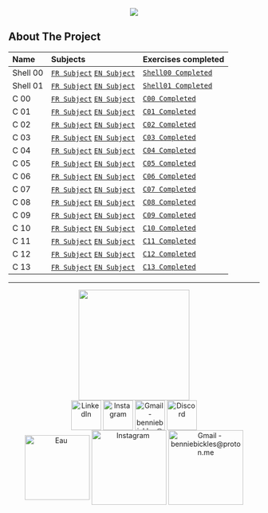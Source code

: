 <p align="center">
  <img src="https://zupimages.net/up/22/37/5q09.png" />
</p>

<!-- ABOUT THE PROJECT -->
## About The Project

Name	|	Subjects       |  Exercises completed
:----------------------------|:------------------------|:-----------------------
Shell 00	|	 [`FR Subject`](Shell-00/Shell-00_Sujet.pdf) [`EN Subject`](Shell-00/Shell-00_EN.pdf)       | [`Shell00 Completed`](https://github.com/BennieBickles/Piscine-42/tree/main/Shell-00)
Shell 01	|	[`FR Subject`](Shell-01/Shell-01_Sujet.pdf) [`EN Subject`](Shell-01/Shell-01_EN.pdf)| [`Shell01 Completed`](https://github.com/BennieBickles/Piscine-42/tree/main/Shell-01)
C 00	|	[`FR Subject`](C00/C-00_Sujet.pdf) [`EN Subject`](C00/C-00_EN.pdf)| [`C00 Completed`](https://github.com/BennieBickles/Piscine-42/tree/main/C00)
C 01	|	[`FR Subject`](C01/C-01_Sujet.pdf) [`EN Subject`](C01/C-01_EN.pdf)   | [`C01 Completed`](https://github.com/BennieBickles/Piscine-42/tree/main/C01)
C 02	|	[`FR Subject`](C02/C-02_Sujet.pdf) [`EN Subject`](C02/C-02_EN.pdf)| [`C02 Completed`](https://github.com/BennieBickles/Piscine-42/tree/main/C02)
C 03	|	[`FR Subject`](C03/C-03_Sujet.pdf) [`EN Subject`](C03/C-03_EN.pdf) | [`C03 Completed`](https://github.com/BennieBickles/Piscine-42/tree/main/C03)
C 04	|	[`FR Subject`](C04/C-04_Sujet.pdf) [`EN Subject`](C04/C-04_EN.pdf) | [`C04 Completed`](https://github.com/BennieBickles/Piscine-42/tree/main/C04)
C 05	|	[`FR Subject`](C05/C-05_Sujet.pdf) [`EN Subject`](C05/C-05_EN.pdf)  | [`C05 Completed`]()
C 06	|	[`FR Subject`](C06/C-06_Sujet.pdf) [`EN Subject`](C06/C-06_EN.pdf)  | [`C06 Completed`]()
C 07	|	[`FR Subject`](C07/C-07_Sujet.pdf) [`EN Subject`](C07/C-07_EN.pdf)  | [`C07 Completed`]()
C 08	|	[`FR Subject`](C08/C-08_Sujet.pdf) [`EN Subject`](C08/C-08_EN.pdf)  | [`C08 Completed`]()
C 09	|	[`FR Subject`](C09/C-09_Sujet.pdf) [`EN Subject`](C09/C-09_EN.pdf)  | [`C09 Completed`]()
C 10	|	[`FR Subject`](C10/C-10_Sujet.pdf) [`EN Subject`](C10/C-10_EN.pdf)  | [`C10 Completed`]()
C 11	|	[`FR Subject`](C11/C-11_Sujet.pdf) [`EN Subject`](C11/C-11_EN.pdf)  | [`C11 Completed`]()
C 12	|	[`FR Subject`](C12/C-12_Sujet.pdf) [`EN Subject`](C12/C-12_EN.pdf)  | [`C12 Completed`]()
C 13	|	[`FR Subject`](C13/C-13_Sujet.pdf) [`EN Subject`](C13/C-13_EN.pdf)  | [`C13 Completed`](C13)

__________________________________________________________________
<div align="center">
	<div>
	<img height="222em" src="https://zupimages.net/up/22/37/w8q5.png">
	</div>
	<div>
	<div>
    	</div>
    	<div>
  	<a href="https://www.youtube.com/watch?v=bpmeHdOvoX0" target="_blank"><img align="center" alt="LinkedIn" height="60" src="https://user-images.githubusercontent.com/81205527/157161849-01a9df02-bf32-45be-add4-122bc40b48cf.png"></a>
	<a href="https://youtu.be/GJ0mO8P37Eg" target="_blank"><img align="center" alt="Instagram" height="60" src="https://user-images.githubusercontent.com/81205527/157161841-19ec3ab2-2c8f-4ec0-8b9d-3cd885256098.png"></a>
	<a href = "https://youtu.be/_yrkWU6TDwQ"> <img align="center" alt="Gmail - benniebickles@proton.me" height="60" src="https://user-images.githubusercontent.com/81205527/157161831-eb9dffee-404b-4ffe-b0af-34671219f7fb.png"></a>
	<a href="https://youtu.be/2k0SmqbBIpQ" target="_blank"><img align="center" alt="Discord" height="60" src="https://user-images.githubusercontent.com/81205527/157161820-de88dc63-61a3-4c9f-9445-07ac98bf0bc2.png"></a>
	</div>
</div>
<div align="center">
    	<div>
	<a href="https://www.youtube.com/watch?v=bpmeHdOvoX0" target="_blank"><img align="center" alt="Eau" height="130" src="https://zupimages.net/up/22/37/uf9w.png"></a>
	<a href="https://youtu.be/GJ0mO8P37Eg" target="_blank"><img align="center" alt="Instagram" height="150" src="https://zupimages.net/up/22/37/qinh.png"></a>
	<a href = "https://youtu.be/_yrkWU6TDwQ"> <img align="center" alt="Gmail - benniebickles@proton.me" height="150" src="https://zupimages.net/up/22/37/onlz.png"></a>
	</div>
</div>
